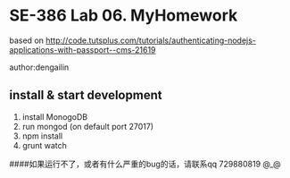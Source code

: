 # SE-386 Lab 06. MyHomework    

based on http://code.tutsplus.com/tutorials/authenticating-nodejs-applications-with-passport--cms-21619

author:dengailin

## install & start development
1. install MonogoDB
2. run mongod (on default port 27017)
3. npm install
4. grunt watch

####如果运行不了，或者有什么严重的bug的话，请联系qq 729880819 @_@
